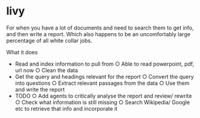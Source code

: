 # livy
For when you have a lot of documents and need to search them to get info, and then write a report. Which also happens to be an uncomfortably large percentage of all white collar jobs.

What it does
- Read and index information to pull from
    ○ Able to read powerpoint, pdf, url now
    ○ Clean the data
- Get the query and headings relevant for the report
    ○ Convert the query into questions
    ○ Extract relevant passages from the data
    ○ Use them and write the report
- TODO
    ○ Add agents to critically analyse the report and review/ rewrite
    ○ Check what information is still missing
    ○ Search Wikipedia/ Google etc to retrieve that info and incorporate it